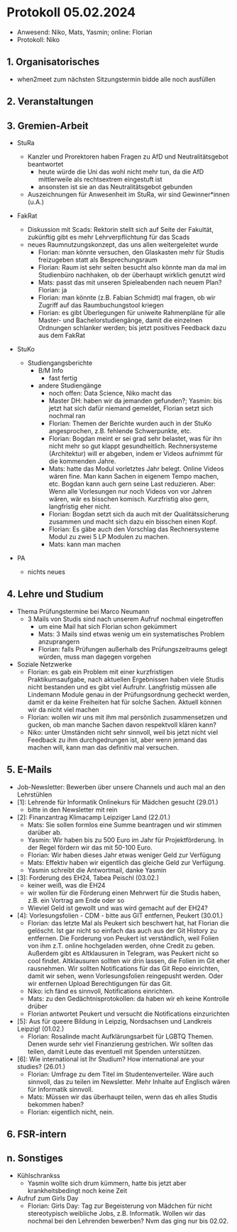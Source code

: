 ---
---

# Protokoll 05.02.2024

- Anwesend: Niko, Mats, Yasmin; online: Florian
- Protokoll: Niko

## 1. Organisatorisches

- when2meet zum nächsten Sitzungstermin bidde alle noch ausfüllen

## 2. Veranstaltungen

## 3. Gremien-Arbeit

- StuRa
  - Kanzler und Prorektoren haben Fragen zu AfD und Neutralitätsgebot beantwortet
    - heute würde die Uni das wohl nicht mehr tun, da die AfD mittlerweile als rechtsextrem eingestuft ist
    - ansonsten ist sie an das Neutralitätsgebot gebunden
  - Auszeichnungen für Anwesenheit im StuRa, wir sind Gewinner\*innen (u.A.)
- FakRat
  - Diskussion mit Scads: Rektorin stellt sich auf Seite der Fakultät, zukünftig gibt es mehr Lehrverpflichtung für das Scads
  - neues Raumnutzungskonzept, das uns allen weitergeleitet wurde
    - Florian: man könnte versuchen, den Glaskasten mehr für Studis freizugeben statt als Besprechungsraum
    - Florian: Raum ist sehr selten besucht also könnte man da mal im Studienbüro nachhaken, ob der überhaupt wirklich genutzt wird
    - Mats: passt das mit unseren Spieleabenden nach neuem Plan? Florian: ja
    - Florian: man könnte (z.B. Fabian Schmidt) mal fragen, ob wir Zugriff auf das Raumbuchungstool kriegen
    - Florian: es gibt Überlegungen für uniweite Rahmenpläne für alle Master- und Bachelorstudiengänge, damit die einzelnen Ordnungen schlanker werden; bis jetzt positives Feedback dazu aus dem FakRat
- StuKo

  - Studiengangsberichte
    - B/M Info
      - fast fertig
    - andere Studiengänge
      - noch offen: Data Science, Niko macht das
      - Master DH: haben wir da jemanden gefunden?; Yasmin: bis jetzt hat sich dafür niemand gemeldet, Florian setzt sich nochmal ran
      - Florian: Themen der Berichte wurden auch in der StuKo angesprochen, z.B. fehlende Schwerpunkte, etc.
      - Florian: Bogdan meint er sei grad sehr belastet, was für ihn nicht mehr so gut klappt gesundheitlich. Rechnersysteme (Architektur) will er abgeben, indem er Videos aufnimmt für die kommenden Jahre.
      - Mats: hatte das Modul vorletztes Jahr belegt. Online Videos wären fine. Man kann Sachen in eigenem Tempo machen, etc. Bogdan kann auch gern seine Last reduzieren. Aber: Wenn alle Vorlesungen nur noch Videos von vor Jahren wären, wär es bisschen komisch. Kurzfristig also gern, langfristig eher nicht.
      - Florian: Bogdan setzt sich da auch mit der Qualitätssicherung zusammen und macht sich dazu ein bisschen einen Kopf.
      - Florian: Es gäbe auch den Vorschlag das Rechnersysteme Modul zu zwei 5 LP Modulen zu machen.
      - Mats: kann man machen

- PA
  - nichts neues

## 4. Lehre und Studium

- Thema Prüfungstermine bei Marco Neumann
  - 3 Mails von Studis sind nach unserem Aufruf nochmal eingetroffen
    - um eine Mail hat sich Florian schon gekümmert
    - Mats: 3 Mails sind etwas wenig um ein systematisches Problem anzuprangern
    - Florian: falls Prüfungen außerhalb des Prüfungszeitraums gelegt würden, muss man dagegen vorgehen
- Soziale Netzwerke
  - Florian: es gab ein Problem mit einer kurzfristigen Praktikumsaufgabe, nach aktuellen Ergebnissen haben viele Studis nicht bestanden und es gibt viel Aufruhr. Langfristig müssen alle Lindemann Module genau in der Prüfungsordnung gecheckt werden, damit er da keine Freiheiten hat für solche Sachen. Aktuell können wir da nicht viel machen
  - Florian: wollen wir uns mit ihm mal persönlich zusammensetzen und gucken, ob man manche Sachen davon respektvoll klären kann?
  - Niko: unter Umständen nicht sehr sinnvoll, weil bis jetzt nicht viel Feedback zu ihm durchgedrungen ist, aber wenn jemand das machen will, kann man das definitiv mal versuchen.

## 5. E-Mails

- Job-Newsletter: Bewerben über unsere Channels und auch mal an den Lehrstühlen
- [1]: Lehrende für Informatik Onlinekurs für Mädchen gesucht (29.01.)
  - bitte in den Newsletter mit rein
- [2]: Finanzantrag Klimacamp Leipziger Land (22.01.)
  - Mats: Sie sollen formlos eine Summe beantragen und wir stimmen darüber ab.
  - Yasmin: Wir haben bis zu 500 Euro im Jahr für Projektförderung. In der Regel fördern wir das mit 50-100 Euro.
  - Florian: Wir haben dieses Jahr etwas weniger Geld zur Verfügung
  - Mats: Effektiv haben wir eigentlich das gleiche Geld zur Verfügung.
  - Yasmin schreibt die Antwortmail, danke Yasmin
- [3]: Forderung des EH24, Tabea Peischl (03.02.)
  - keiner weiß, was die EH24
  - wir wollen für die Förderung einen Mehrwert für die Studis haben, z.B. ein Vortrag am Ende oder so
  - Wieviel Geld ist gewollt und was wird gemacht auf der EH24?
- [4]: Vorlesungsfolien - CDM - bitte aus GIT entfernen, Peukert (30.01.)
  - Florian: das letzte Mal als Peukert sich beschwert hat, hat Florian die gelöscht. Ist gar nicht so einfach das auch aus der Git History zu entfernen. Die Forderung von Peukert ist verständlich, weil Folien von ihm z.T. online hochgeladen werden, ohne Credit zu geben. Außerdem gibt es Altklausuren in Telegram, was Peukert nicht so cool findet. Altklausuren sollten wir drin lassen, die Folien im Git eher rausnehmen. Wir sollten Notifications für das Git Repo einrichten, damit wir sehen, wenn Vorlesungsfolien reingepusht werden. Oder wir entfernen Upload Berechtigungen für das Git.
  - Niko: ich fänd es sinnvoll, Notifications einrichten.
  - Mats: zu den Gedächtnisprotokollen: da haben wir eh keine Kontrolle drüber
  - Florian antwortet Peukert und versucht die Notifications einzurichten
- [5]: Aus für queere Bildung in Leipzig, Nordsachsen und Landkreis Leipzig! (01.02.)
  - Florian: Rosalinde macht Aufklärungsarbeit für LGBTQ Themen. Denen wurde sehr viel Finanzierung gestrichen. Wir sollten das teilen, damit Leute das eventuell mit Spenden unterstützen.
- [6]: Wie international ist Ihr Studium? How international are your studies? (26.01.)
  - Florian: Umfrage zu dem Titel im Studentenverteiler. Wäre auch sinnvoll, das zu teilen im Newsletter. Mehr Inhalte auf Englisch wären für Informatik sinnvoll.
  - Mats: Müssen wir das überhaupt teilen, wenn das eh alles Studis bekommen haben?
  - Florian: eigentlich nicht, nein.

## 6. FSR-intern

## n. Sonstiges

- Kühlschrankss
  - Yasmin wollte sich drum kümmern, hatte bis jetzt aber krankheitsbedingt noch keine Zeit
- Aufruf zum Girls Day
  - Florian: Girls Day: Tag zur Begeisterung von Mädchen für nicht stereotypisch weibliche Jobs, z.B. Informatik. Wollen wir das nochmal bei den Lehrenden bewerben? Nvm das ging nur bis 02.02.
